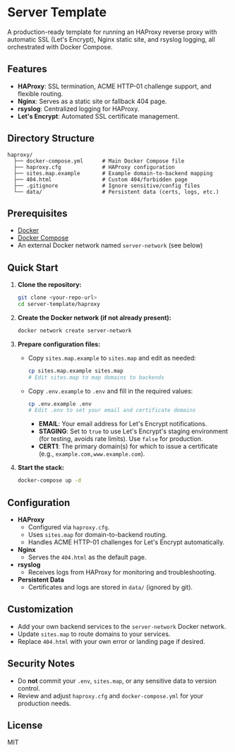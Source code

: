 # Server Template

A production-ready template for running an HAProxy reverse proxy with automatic SSL (Let's Encrypt), Nginx static site, and rsyslog logging, all orchestrated with Docker Compose.

## Features
- **HAProxy**: SSL termination, ACME HTTP-01 challenge support, and flexible routing.
- **Nginx**: Serves as a static site or fallback 404 page.
- **rsyslog**: Centralized logging for HAProxy.
- **Let's Encrypt**: Automated SSL certificate management.

## Directory Structure
```
haproxy/
  ├── docker-compose.yml      # Main Docker Compose file
  ├── haproxy.cfg             # HAProxy configuration
  ├── sites.map.example       # Example domain-to-backend mapping
  ├── 404.html                # Custom 404/forbidden page
  ├── .gitignore              # Ignore sensitive/config files
  └── data/                   # Persistent data (certs, logs, etc.)
```

## Prerequisites
- [Docker](https://docs.docker.com/get-docker/)
- [Docker Compose](https://docs.docker.com/compose/)
- An external Docker network named `server-network` (see below)

## Quick Start
1. **Clone the repository:**
   ```sh
   git clone <your-repo-url>
   cd server-template/haproxy
   ```

2. **Create the Docker network (if not already present):**
   ```sh
   docker network create server-network
   ```

3. **Prepare configuration files:**
   - Copy `sites.map.example` to `sites.map` and edit as needed:
     ```sh
     cp sites.map.example sites.map
     # Edit sites.map to map domains to backends
     ```
   - Copy `.env.example` to `.env` and fill in the required values:
     ```sh
     cp .env.example .env
     # Edit .env to set your email and certificate domains
     ```
     - **EMAIL**: Your email address for Let's Encrypt notifications.
     - **STAGING**: Set to `true` to use Let's Encrypt's staging environment (for testing, avoids rate limits). Use `false` for production.
     - **CERT1**: The primary domain(s) for which to issue a certificate (e.g., `example.com,www.example.com`).

4. **Start the stack:**
   ```sh
   docker-compose up -d
   ```

## Configuration
- **HAProxy**
  - Configured via `haproxy.cfg`.
  - Uses `sites.map` for domain-to-backend routing.
  - Handles ACME HTTP-01 challenges for Let's Encrypt automatically.
- **Nginx**
  - Serves the `404.html` as the default page.
- **rsyslog**
  - Receives logs from HAProxy for monitoring and troubleshooting.
- **Persistent Data**
  - Certificates and logs are stored in `data/` (ignored by git).

## Customization
- Add your own backend services to the `server-network` Docker network.
- Update `sites.map` to route domains to your services.
- Replace `404.html` with your own error or landing page if desired.

## Security Notes
- Do **not** commit your `.env`, `sites.map`, or any sensitive data to version control.
- Review and adjust `haproxy.cfg` and `docker-compose.yml` for your production needs.

## License
MIT
